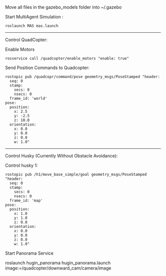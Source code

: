 Move all files in the gazebo_models folder into ~/.gazebo



Start MultiAgent Simulation :

```
roslaunch MAS mas.launch 
```
------------------------------------------

Control QuadCopter:


Enable Motors

```
rosservice call /quadcopter/enable_motors "enable: true"
```


Send Position Commands to Quadcopter:

```
rostopic pub /quadcopr/command/pose geometry_msgs/PoseStamped "header:
  seq: 0
  stamp:
    secs: 0
    nsecs: 0
  frame_id: 'world'
pose:
  position:
    x: 2.5
    y: -2.5
    z: 10.0
  orientation:
    x: 0.0
    y: 0.0
    z: 0.0
    w: 1.0"

``` 
-----

Control Husky (Currently Without Obstacle Avoidance):

Control husky 1:

```
rostopic pub /h1/move_base_simple/goal geometry_msgs/PoseStamped "header:
  seq: 0
  stamp:
    secs: 0
    nsecs: 0
  frame_id: 'map'  
pose:
  position:
    x: 1.0
    y: 1.0
    z: 0.0
  orientation:
    x: 0.0
    y: 0.0
    z: 0.0
    w: 1.0" 
```




Start Panorama Service

roslaunch hugin_panorama hugin_panorama.launch image:=/quadcopter/downward_cam/camera/image



